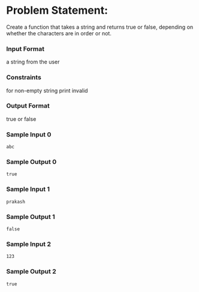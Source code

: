 # Problem Statement:

Create a function that takes a string and returns true or false, depending on whether the characters are in order or not.

### Input Format

a string from the user

### Constraints

for non-empty string print invalid

### Output Format

true or false

### Sample Input 0
```
abc
```
### Sample Output 0
```
true
```
### Sample Input 1
```
prakash
```
### Sample Output 1
```
false
```
### Sample Input 2
```
123
```
### Sample Output 2
```
true
```
